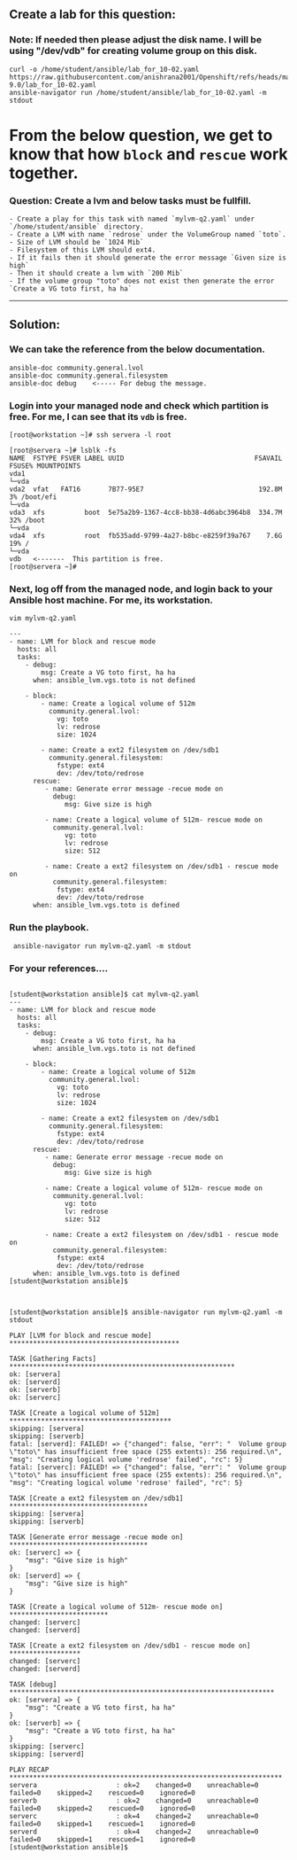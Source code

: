 ## Create a lab for this question:
### Note: If needed then please adjust the disk name. I will be using "/dev/vdb" for creating volume group on this disk.
```
curl -o /home/student/ansible/lab_for_10-02.yaml https://raw.githubusercontent.com/anishrana2001/Openshift/refs/heads/main/RHCE/V-9.0/lab_for_10-02.yaml
ansible-navigator run /home/student/ansible/lab_for_10-02.yaml -m stdout
```
# From the below question, we get to know that how `block` and `rescue` work together.

### Question: Create a lvm and below tasks must be fullfill.

    - Create a play for this task with named `mylvm-q2.yaml` under `/home/student/ansible` directory.
    - Create a LVM with name `redrose` under the VolumeGroup named `toto`.
    - Size of LVM should be `1024 Mib`
    - Filesystem of this LVM should ext4.
	- If it fails then it should generate the error message `Given size is high`
	- Then it should create a lvm with `200 Mib`
	- If the volume group "toto" does not exist then generate the error `Create a VG toto first, ha ha` 
---


## Solution: 
### We can take the reference from the below documentation. 
```
ansible-doc community.general.lvol
ansible-doc community.general.filesystem
ansible-doc debug    <----- For debug the message.
```



### Login into your managed node and check which partition is free. For me, I can see that its `vdb` is free.
```
[root@workstation ~]# ssh servera -l root

[root@servera ~]# lsblk -fs
NAME  FSTYPE FSVER LABEL UUID                                 FSAVAIL FSUSE% MOUNTPOINTS
vda1                                                                         
└─vda                                                                        
vda2  vfat   FAT16       7B77-95E7                             192.8M     3% /boot/efi
└─vda                                                                        
vda3  xfs          boot  5e75a2b9-1367-4cc8-bb38-4d6abc3964b8  334.7M    32% /boot
└─vda                                                                        
vda4  xfs          root  fb535add-9799-4a27-b8bc-e8259f39a767    7.6G    19% /
└─vda                                                                        
vdb   <-------  This partition is free.
[root@servera ~]# 
```

### Next, log off from the managed node, and login back to your Ansible host machine. For me, its workstation.



```
vim mylvm-q2.yaml
```
```
---
- name: LVM for block and rescue mode
  hosts: all
  tasks:
    - debug:
        msg: Create a VG toto first, ha ha
      when: ansible_lvm.vgs.toto is not defined 
	  
    - block:
        - name: Create a logical volume of 512m
          community.general.lvol:
            vg: toto
            lv: redrose
            size: 1024

        - name: Create a ext2 filesystem on /dev/sdb1
          community.general.filesystem:
            fstype: ext4
            dev: /dev/toto/redrose
      rescue:
         - name: Generate error message -recue mode on
           debug:
              msg: Give size is high

         - name: Create a logical volume of 512m- rescue mode on
           community.general.lvol:
              vg: toto
              lv: redrose
              size: 512

         - name: Create a ext2 filesystem on /dev/sdb1 - rescue mode on
           community.general.filesystem:
            fstype: ext4
            dev: /dev/toto/redrose
      when: ansible_lvm.vgs.toto is defined
```


### Run the playbook.
```
 ansible-navigator run mylvm-q2.yaml -m stdout
```




### For your references....

```

[student@workstation ansible]$ cat mylvm-q2.yaml 
---
- name: LVM for block and rescue mode
  hosts: all
  tasks:
    - debug:
        msg: Create a VG toto first, ha ha
      when: ansible_lvm.vgs.toto is not defined 
	  
    - block:
        - name: Create a logical volume of 512m
          community.general.lvol:
            vg: toto
            lv: redrose
            size: 1024

        - name: Create a ext2 filesystem on /dev/sdb1
          community.general.filesystem:
            fstype: ext4
            dev: /dev/toto/redrose
      rescue:
         - name: Generate error message -recue mode on
           debug:
              msg: Give size is high

         - name: Create a logical volume of 512m- rescue mode on
           community.general.lvol:
              vg: toto
              lv: redrose
              size: 512

         - name: Create a ext2 filesystem on /dev/sdb1 - rescue mode on
           community.general.filesystem:
            fstype: ext4
            dev: /dev/toto/redrose
      when: ansible_lvm.vgs.toto is defined 
[student@workstation ansible]$



[student@workstation ansible]$ ansible-navigator run mylvm-q2.yaml -m stdout 

PLAY [LVM for block and rescue mode] *******************************************

TASK [Gathering Facts] *********************************************************
ok: [servera]
ok: [serverd]
ok: [serverb]
ok: [serverc]

TASK [Create a logical volume of 512m] *****************************************
skipping: [servera]
skipping: [serverb]
fatal: [serverd]: FAILED! => {"changed": false, "err": "  Volume group \"toto\" has insufficient free space (255 extents): 256 required.\n", "msg": "Creating logical volume 'redrose' failed", "rc": 5}
fatal: [serverc]: FAILED! => {"changed": false, "err": "  Volume group \"toto\" has insufficient free space (255 extents): 256 required.\n", "msg": "Creating logical volume 'redrose' failed", "rc": 5}

TASK [Create a ext2 filesystem on /dev/sdb1] ***********************************
skipping: [servera]
skipping: [serverb]

TASK [Generate error message -recue mode on] ***********************************
ok: [serverc] => {
    "msg": "Give size is high"
}
ok: [serverd] => {
    "msg": "Give size is high"
}

TASK [Create a logical volume of 512m- rescue mode on] *************************
changed: [serverc]
changed: [serverd]

TASK [Create a ext2 filesystem on /dev/sdb1 - rescue mode on] ******************
changed: [serverc]
changed: [serverd]

TASK [debug] *******************************************************************
ok: [servera] => {
    "msg": "Create a VG toto first, ha ha"
}
ok: [serverb] => {
    "msg": "Create a VG toto first, ha ha"
}
skipping: [serverc]
skipping: [serverd]

PLAY RECAP *********************************************************************
servera                    : ok=2    changed=0    unreachable=0    failed=0    skipped=2    rescued=0    ignored=0   
serverb                    : ok=2    changed=0    unreachable=0    failed=0    skipped=2    rescued=0    ignored=0   
serverc                    : ok=4    changed=2    unreachable=0    failed=0    skipped=1    rescued=1    ignored=0   
serverd                    : ok=4    changed=2    unreachable=0    failed=0    skipped=1    rescued=1    ignored=0   
[student@workstation ansible]$
```

